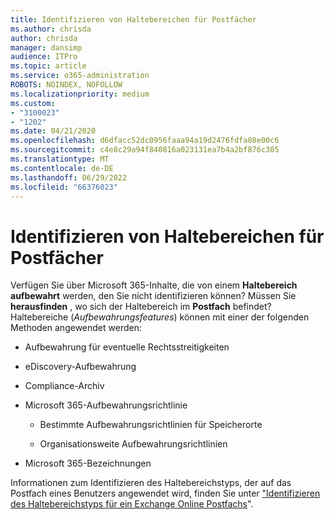 ```yaml
---
title: Identifizieren von Haltebereichen für Postfächer
ms.author: chrisda
author: chrisda
manager: dansimp
audience: ITPro
ms.topic: article
ms.service: o365-administration
ROBOTS: NOINDEX, NOFOLLOW
ms.localizationpriority: medium
ms.custom:
- "3100023"
- "1202"
ms.date: 04/21/2020
ms.openlocfilehash: d6dfacc52dc0956faaa94a19d2476fdfa08e00c6
ms.sourcegitcommit: c4e8c29a94f840816a023131ea7b4a2bf876c305
ms.translationtype: MT
ms.contentlocale: de-DE
ms.lasthandoff: 06/29/2022
ms.locfileid: "66376023"
---
```

# <a name="identify-holds-placed-on-mailboxes"></a>Identifizieren von Haltebereichen für Postfächer

Verfügen Sie über Microsoft 365-Inhalte, die von einem **Haltebereich** **aufbewahrt** werden, den Sie nicht identifizieren können? Müssen Sie **herausfinden** , wo sich der Haltebereich im **Postfach** befindet? Haltebereiche (*Aufbewahrungsfeatures*) können mit einer der folgenden Methoden angewendet werden:
  
- Aufbewahrung für eventuelle Rechtsstreitigkeiten

- eDiscovery-Aufbewahrung

- Compliance-Archiv

- Microsoft 365-Aufbewahrungsrichtlinie 

  - Bestimmte Aufbewahrungsrichtlinien für Speicherorte

  - Organisationsweite Aufbewahrungsrichtlinien

- Microsoft 365-Bezeichnungen

Informationen zum Identifizieren des Haltebereichstyps, der auf das Postfach eines Benutzers angewendet wird, finden Sie unter ["Identifizieren des Haltebereichstyps für ein Exchange Online Postfachs](https://docs.microsoft.com/microsoft-365/compliance/identify-a-hold-on-an-exchange-online-mailbox)".
